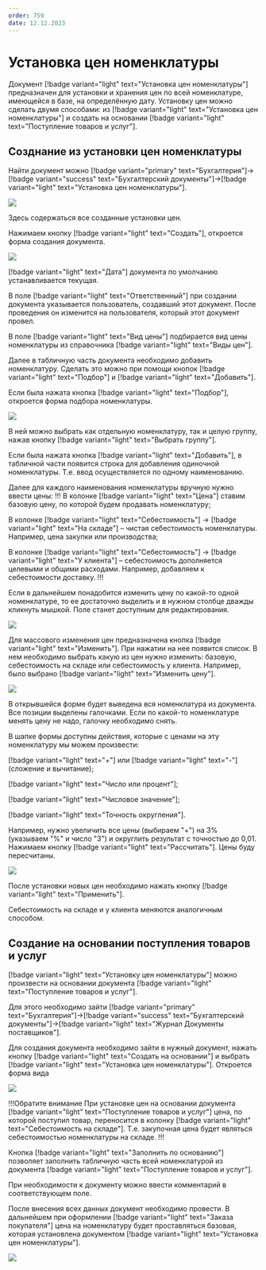 ```yaml
---
order: 759
date: 12.12.2023
---
```

# Установка цен номенклатуры

Документ [!badge variant="light" text="Установка цен номенклатуры"] предназначен для установки и хранения цен по всей номенклатуре, имеющейся в базе, на определённую дату.
Установку цен можно сделать двумя способами: из [!badge variant="light" text="Установка цен номенклатуры"] и создать на основании [!badge variant="light" text="Поступление товаров и услуг"].

## Созднание из установки цен номенклатуры

Найти документ можно [!badge variant="primary" text="Бухгалтерия"]->[!badge variant="success" text="Бухгалтерский документы"]->[!badge variant="light" text="Установка цен номенклатуры"].

![](\images\бухгалтер\уц.jpg)


Здесь содержаться все созданные установки цен.

Нажимаем кнопку [!badge variant="light" text="Создать"],  откроется форма создания документа.

![](\images\бухгалтер\уц1.jpg)

[!badge variant="light" text="Дата"] документа по умолчанию устанавливается текущая.

В поле [!badge variant="light" text="Ответственный"] при создании документа указывается пользователь, создавший этот
документ. После проведения он изменится на пользователя, который этот документ провел.

В поле [!badge variant="light" text="Вид цены"] подбирается вид цены номенклатуры из справочника [!badge variant="light" text="Виды цен"].

Далее в табличную часть документа необходимо добавить номенклатуру. Сделать это можно при
помощи кнопок [!badge variant="light" text="Подбор"] и [!badge variant="light" text="Добавить"].

Если была нажата кнопка [!badge variant="light" text="Подбор"], откроется форма подбора номенклатуры.

![](\images\бухгалтер\уц3.jpg)

В ней можно выбрать как отдельную номенклатуру, так и целую группу, нажав кнопку [!badge variant="light" text="Выбрать группу"].

Если была нажата кнопка [!badge variant="light" text="Добавить"], в табличной части появится строка для добавления одиночной
номенклатуры. Т.е. ввод осуществляется по одному наименованию.

Далее для каждого наименования номенклатуры вручную нужно ввести цены:
!!!
В колонке [!badge variant="light" text="Цена"] ставим базовую цену, по которой будем продавать номенклатуру;

В колонке [!badge variant="light" text="Себестоимость"] -> [!badge variant="light" text="На складе"] – чистая себестоимость номенклатуры. Например, цена закупки или производства;

В колонке [!badge variant="light" text="Себестоимость"] -> [!badge variant="light" text="У клиента"] – себестоимость дополняется целевыми и общими расходами. Например, добавляем к себестоимости доставку.
!!!

Если в дальнейшем понадобится изменить цену по какой-то одной номенклатуре, то ее достаточно
выделить и в нужном столбце дважды кликнуть мышкой. Поле станет доступным для редактирования.

![](\images\бухгалтер\уц.gif)

Для массового изменения цен предназначена кнопка [!badge variant="light" text="Изменить"]. При нажатии на нее появится
список. В нем необходимо выбрать какую из цен нужно изменить: базовую, себестоимость на складе или себестоимость у клиента. Например, было выбрано [!badge variant="light" text="Изменить цену"].

![](\images\бухгалтер\уц4.jpg)

В открывшейся форме будет выведена вся номенклатура из документа. Все позиции выделены галочками. Если по какой-то номенклатуре менять цену не надо, галочку необходимо снять.

В шапке формы доступны действия, которые с ценами на эту номенклатуру мы можем произвести:

[!badge variant="light" text="+"] или [!badge variant="light" text="-"] (сложение и вычитание);

[!badge variant="light" text="Число или процент"];

[!badge variant="light" text="Числовое значение"];

[!badge variant="light" text="Точность округления"].

Например, нужно увеличить все цены (выбираем "+") на 3% (указываем "%" и число "3") и
округлить результат с точностью до 0,01. Нажимаем кнопку [!badge variant="light" text="Рассчитать"]. Цены буду пересчитаны.

![](\images\бухгалтер\уц1.gif)

После установки новых цен необходимо нажать кнопку [!badge variant="light" text="Применить"].

Себестоимость на складе и у клиента меняются аналогичным способом.

## Cоздание на основании поступления товаров и услуг

[!badge variant="light" text="Установку цен номенклатуры"] можно произвести на основании документа [!badge variant="light" text="Поступление товаров и услуг"].

Для этого необходимо зайти [!badge variant="primary" text="Бухгалтерия"]->[!badge variant="success" text="Бухгалтерский документы"]->[!badge variant="light" text="Журнал Документы поставщиков"].

Для создания документа необходимо зайти в нужный документ, нажать кнопку [!badge variant="light" text="Создать на основании"] и выбрать [!badge variant="light" text="Установка цен номенклатуры"]. Откроется форма вида 

![](\images\бухгалтер\уц9.gif)

!!!Обратите внимание
При установке цен на основании документа [!badge variant="light" text="Поступление товаров и услуг"]
цена, по которой поступил товар, переносится в колонку [!badge variant="light" text="Себестоимость на складе"]. Т.е. закупочная цена будет являться себестоимостью номенклатуры на складе.
!!!

Кнопка [!badge variant="light" text="Заполнить по основанию"] позволяет заполнить табличную часть всей номенклатурой из 
документа [!badge variant="light" text="Поступление товаров и услуг"].

При необходимости к документу можно ввести комментарий в соответствующем поле.

После внесения всех данных документ необходимо провести. В дальнейшем при оформлении [!badge variant="light" text="Заказа покупателя"] цена на номенклатуру будет проставляться базовая, которая установлена документом
[!badge variant="light" text="Установка цен номенклатуры"].

![](\images\бухгалтер\уц8.gif)


